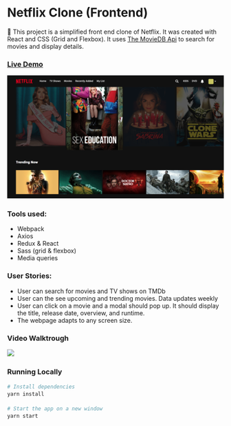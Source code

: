 # Netflix Clone (Frontend)

:movie_camera: This project is a simplified front end clone of Netflix. It was created with React and CSS (Grid and Flexbox). It uses [The MovieDB Api](https://www.themoviedb.org/documentation/api) to search for movies and display details.

### [Live Demo](http://relirk-netflix.surge.sh/)

![Screenshot 1](netflix.png)

### Tools used:
- Webpack
- Axios
- Redux & React
- Sass (grid & flexbox)
- Media queries

### User Stories: 

- User can search for movies and TV shows on TMDb
- User can the see upcoming and trending movies. Data updates weekly 
- User can click on a movie and a modal should pop up. It should display the title, release date, overview, and runtime.  
- The webpage adapts to any screen size. 

### Video Walktrough 
![](https://github.com/AndresXI/Netflix-Clone/blob/master/netflix-demo.gif?raw=true)

### Running Locally
```sh
# Install dependencies
yarn install

# Start the app on a new window
yarn start
```
